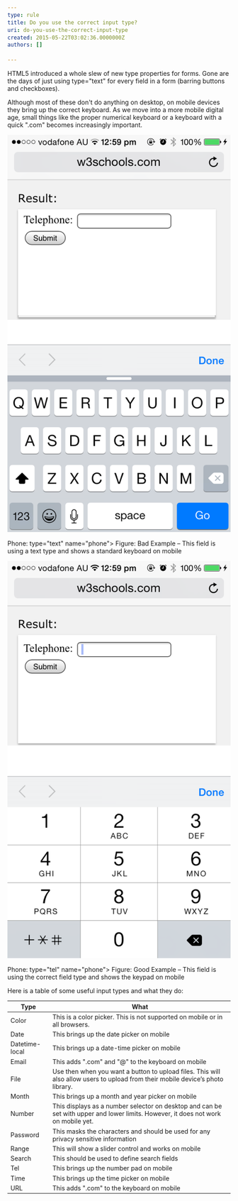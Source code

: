```yaml
---
type: rule
title: Do you use the correct input type?
uri: do-you-use-the-correct-input-type
created: 2015-05-22T03:02:36.0000000Z
authors: []

---
```


HTML5 introduced a whole slew of new type properties for forms. Gone are the days of just using type="text" for every field in a form (barring buttons and checkboxes).

Although most of these don't do anything on desktop, on mobile devices they bring up the correct keyboard. As we move into a more mobile digital age, small things like the proper numerical keyboard or a keyboard with a quick ".com" becomes increasingly important.
 
![](fieldtype-text.PNG)

Phone: type="text" name="phone">
Figure: Bad Example – This field is using a text type and shows a standard keyboard on mobile

![](fieldtype-tel.PNG)

Phone: type="tel" name="phone">
Figure: Good Example – This field is using the correct field type and shows the keypad on mobile


Here is a table of some useful input types and what they do:


| Type | What |
| --- | --- |
| Color | This is a color picker. This is not supported on mobile or in all browsers. |
| Date | This brings up the date picker on mobile |
| Datetime-local | This brings up a date-time picker on mobile |
| Email | This adds ".com" and "@" to the keyboard on mobile |
| File | Use then when you want a button to upload files. This will also allow users to upload from their mobile device’s photo library. |
| Month | This brings up a month and year picker on mobile |
| Number | This displays as a number selector on desktop and can be set with upper and lower limits. However, it does not work on mobile yet. |
| Password | This masks the characters and should be used for any privacy sensitive information |
| Range | This will show a slider control and works on mobile |
| Search | This should be used to define search fields |
| Tel | This brings up the number pad on mobile |
| Time | This brings up the time picker on mobile |
| URL | This adds ".com" to the keyboard on mobile |
